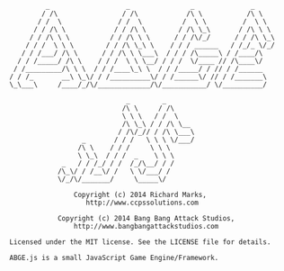              _                   _               _              _
            / /\                / /\            /\ \           /\ \
           / /  \              / /  \          /  \ \         /  \ \
          / / /\ \            / / /\ \        / /\ \_\       / /\ \ \
         / / /\ \ \          / / /\ \ \      / / /\/_/      / / /\ \_\
        / / /  \ \ \        / / /\ \_\ \    / / / ______   / /_/_ \/_/
       / / /___/ /\ \      / / /\ \ \___\  / / / /\_____\ / /____/\
      / / /_____/ /\ \    / / /  \ \ \__/ / / /  \/____ // /\____\/
     / /_________/\ \ \  / / /____\_\ \  / / /_____/ / // / /______
    / / /_       __\ \_\/ / /__________\/ / /______\/ // / /_______\
    \_\___\     /____/_/\/_____________/\/___________/ \/__________/

                                 _        _
                                /\ \     / /\
                                \ \ \   / /  \
                                /\ \_\ / / /\ \__
                               / /\/_// / /\ \___\
                      _       / / /   \ \ \ \/___/
                     /\ \    / / /     \ \ \
                     \ \_\  / / /  _    \ \ \
                 _   / / /_/ / /  /_/\__/ / /
                /\_\/ / /__\/ /   \ \/___/ /
                \/_/\/_______/     \_____\/

                    Copyright (c) 2014 Richard Marks,
                       http://www.ccpssolutions.com

                Copyright (c) 2014 Bang Bang Attack Studios,
                    http://www.bangbangattackstudios.com

    Licensed under the MIT license. See the LICENSE file for details.

    ABGE.js is a small JavaScript Game Engine/Framework.



